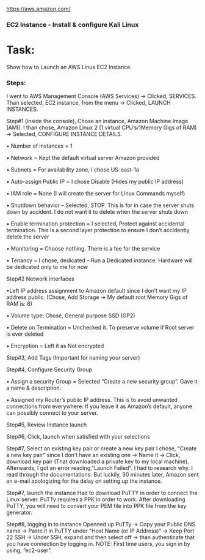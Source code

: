 https://aws.amazon.com/

### EC2 Instance - Install & configure Kali Linux

# Task:
Show how to Launch an AWS Linux EC2 Instance.

### Steps:
I went to AWS Management Console (AWS Services) → Clicked, SERVICES. Than selected, EC2 instance, from the menu → Clicked, LAUNCH INSTANCES. 

Step#1 (inside the console), Chose an instance, Amazon Machine Image (AMI). I than chose, Amazon Linux 2 (1 virtual CPU’s/1Memory Gigs of RAM) → Selected, CONFIGURE INSTANCE DETAILS.

•	Number of instances = 1

•	Network = Kept the default virtual server Amazon provided

•	Subnets = For availability zone, I chose US-east-1a

•	Auto-assign Public IP = I chose Disable (Hides my public IP address)

•	IAM role = None (I will create the server for Linux Commands myself)

•	Shutdown behavior – Selected, STOP. This is for in case the server shuts down by accident. I do not want it to delete when the server shuts down

•	Enable termination protection = I selected, Protect against accidental termination. This is a second layer protection to ensure I don’t accidently delete the server

•	Monitoring = Choose nothing. There is a fee for the service

•	Tenancy = I chose, dedicated – Run a Dedicated instance. Hardware will be dedicated only to me for now

Step#2 Network interfaces

•Left IP address assignment to Amazon default since I don’t want my IP address public.
(Chose, Add Storage → My default root Memory Gigs of RAM is: 8)

•	Volume type: Chose, General purpose SSD (GP2)

•	Delete on Termination = Unchecked it. To preserve volume if Root server is ever deleted

•	Encryption = Left it as Not encrypted

Step#3, Add Tags (Important for naming your server)

Step#4, Configure Security Group

•	Assign a security Group = Selected “Create a new security group”. Gave it a name  & description.

•	Assigned my Router’s public IP address. This is to avoid unwanted connections from everywhere. If you leave it as Amazon’s default, anyone can possibly connect to your server.

Step#5, Review Instance launch

Step#6, Click, launch when satisfied with your selections

Step#7, Select an existing key pair or create a new key pair
I chose, “Create a new key pair” since I don’t have an existing one → Name it → Click, download key pair (That downloaded a private key to my local machine). 
Afterwards, I got an error reading,"Launch Failed". I had to research why. I read through the documentations. But luckily, 30 minutes later, Amazon sent an e-mail apologizing for the delay on setting up the instance.

Step#7, launch the instance
Had to download PuTTY in order to connect the Linux server. PuTTy requires a PPK in order to work. After downloading PuTTY, you will need to convert your PEM file into PPK file from the key generator.

Step#8, logging in to instance
Openned up PuTTy → Copy your Public DNS name → Paste it in PuTTY under "Host Name (or IP Address)” → Keep Port 22 SSH → Under SSH, expand and then select off → than authenticate that you have connection by logging in. NOTE: First time users, you sign in by using, “ec2-user”.
